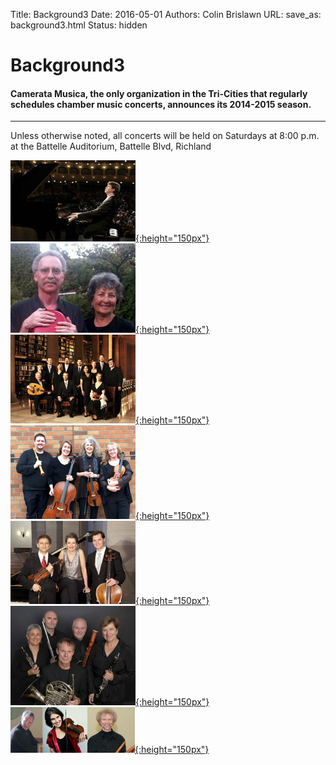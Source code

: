 Title: Background3
Date: 2016-05-01
Authors: Colin Brislawn
URL: 
save_as: background3.html 
Status: hidden

<!-- # Chamber Music for the Tri-Cities -->

# Background3
<style>
	#banner{
	    background-image:url("./images/background3crop1.jpg");
	}
</style>

#### Camerata Musica, the only organization in the Tri-Cities that regularly schedules chamber music concerts, announces its 2014-2015 season.

---

Unless otherwise noted, all concerts will be held on Saturdays at 8:00 p.m. at the Battelle Auditorium, Battelle Blvd, Richland

<!-- Copied from current season page. Full paths used.-->
[![ ](/images/2015-2016/StephenBeus200.jpg){:height="150px"}]({filename}/2015-2016/StephenBeus.md)
[![ ](/images/2015-2016/CheifetzGuggenheim200.png){:height="150px"}]({filename}/2015-2016/CheifetzandGuggenheim.md)
[![ ](/images/2015-2016/TheRoseEnsemble200.png){:height="150px"}]({filename}/2015-2016/RoseEnsemble.md)
[![ ](/images/2015-2016/Cosi200.png){:height="150px"}]({filename}/2015-2016/CosiQuartet.md)
[![ ](/images/2015-2016/Tremonti200.png){:height="150px"}]({filename}/2015-2016/TrioTremonti.md)
[![ ](/images/2015-2016/Borealis200.jpg){:height="150px"}]({filename}/2015-2016/BorealisWindQuintet.md)
[![ ](/images/2015-2016/Simphonie200.png){:height="150px"}]({filename}/2015-2016/Simphonie.md)
